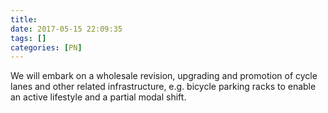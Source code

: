 ```yaml
---
title:
date: 2017-05-15 22:09:35
tags: []
categories: [PN]
---
```


We will embark on a wholesale revision, upgrading and promotion of cycle lanes and other related infrastructure, e.g. bicycle parking racks to enable an active lifestyle and a partial modal shift.